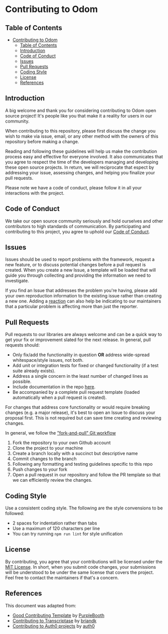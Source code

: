 # Contributing to Odom

## Table of Contents

- [Contributing to Odom](#contributing-to-odom)
  - [Table of Contents](#table-of-contents)
  - [Introduction](#introduction)
  - [Code of Conduct](#code-of-conduct)
  - [Issues](#issues)
  - [Pull Requests](#pull-requests)
  - [Coding Style](#coding-style)
  - [License](#license)
  - [References](#references)

## Introduction

A big welcome and thank you for considering contributing to Odom open source project! It's people like you that make it a reality for users in our community.

When contributing to this repository, please first discuss the change you wish to make via issue, email, or any other method with the owners of this repository before making a change.

Reading and following these guidelines will help us make the contribution process easy and effective for everyone involved. It also communicates that you agree to respect the time of the developers managing and developing these open source projects. In return, we will reciprocate that espect by addressing your issue, assessing changes, and helping you finalize your pull requests.

Please note we have a code of conduct, please follow it in all your interactions with the project.

## Code of Conduct

We take our open source community seriously and hold ourselves and other contributors to high standards of communication. By participating and contributing to this project, you agree to uphold our [Code of Conduct](https://github.com/odom-web/odom/blob/main/CODE-OF-CONDUCT.md).

## Issues

Issues should be used to report problems with the framework, request a new feature, or to discuss potential changes before a pull request is created. When you create a new Issue, a template will be loaded that will guide you through collecting and providing the information we need to investigate.

If you find an Issue that addresses the problem you're having, please add your own reproduction information to the existing issue rather than creating a new one. Adding a [reaction](https://github.blog/2016-03-10-add-reactions-to-pull-requests-issues-and-comments/) can also help be indicating to our maintainers that a particular problem is affecting more than just the reporter.

## Pull Requests

Pull requests to our libraries are always welcome and can be a quick way to get your fix or improvement slated for the next release. In general, pull requests should:

- Only fix/add the functionality in question **OR** address wide-spread whitespace/style issues, not both.
- Add unit or integration tests for fixed or changed functionality (if a test suite already exists).
- Address a single concern in the least number of changed lines as possible.
- Include documentation in the repo [here](https://github.com/odom-web/odom#readme).
- Be accompanied by a complete pull request template (loaded automatically when a pull request is created).

For changes that address core functionality or would require breaking changes (e.g. a major release), it's best to open an Issue to discuss your proposal first. This is not required but can save time creating and reviewing changes.

In general, we follow the ["fork-and-pull" Git workflow](https://github.com/susam/gitpr)

1. Fork the repository to your own Github account
2. Clone the project to your machine
3. Create a branch locally with a succinct but descriptive name
4. Commit changes to the branch
5. Following any formatting and testing guidelines specific to this repo
6. Push changes to your fork
7. Open a pull request in our repository and follow the PR template so that we can efficiently review the changes.

## Coding Style

Use a consistent coding style. The following are the style convensions to be followed:

- 2 spaces for indentation rather than tabs
- Use a maximum of 120 characters per line
- You can try running `npm run lint` for style unification

## License

By contributing, you agree that your contributions will be licensed under the [MIT License](http://choosealicense.com/licenses/mit/). In short, when you submit code changes, your submissions will be understood to be under the same license that covers the project. Feel free to contact the maintainers if that's a concern.

## References

This document was adapted from:

- [Good Contributing Template](https://gist.github.com/PurpleBooth/b24679402957c63ec426) by [PurpleBooth](https://gist.github.com/PurpleBooth/)
- [Contributing to Transcriptase](https://gist.github.com/briandk/3d2e8b3ec8daf5a27a62) by [briandk](https://gist.github.com/briandk/)
- [Contributing to Auth0 projects](https://github.com/auth0/open-source-template/blob/master/GENERAL-CONTRIBUTING.md) by [auth0](https://github.com/auth0/)
